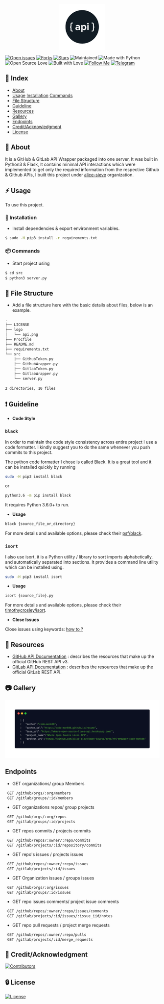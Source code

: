 <p align="center">
  <img src="./images/api.png" width="150">
</p>

[![Open issues](https://img.shields.io/github/issues/code-monk08/open-source-api-wrapper?style=for-the-badge&logo=github)](https://github.com/code-monk08/open-source-api-wrapper/issues)  [![Forks](https://img.shields.io/github/forks/code-monk08/open-source-api-wrapper?style=for-the-badge&logo=github)](https://github.com/code-monk08/open-source-api-wrapper/network/members)  [![Stars](https://img.shields.io/github/stars/code-monk08/open-source-api-wrapper?style=for-the-badge&logo=reverbnation)](https://github.com/code-monk08/open-source-api-wrapper/stargazers)  ![Maintained](https://img.shields.io/maintenance/yes/2019?style=for-the-badge&logo=github)  ![Made with Python](https://img.shields.io/badge/Made%20with-Python-blueviolet?style=for-the-badge&logo=python)  ![Open Source Love](https://img.shields.io/badge/Open%20Source-%E2%99%A5-red?style=for-the-badge&logo=open-source-initiative)  ![Built with Love](https://img.shields.io/badge/Built%20With-%E2%99%A5-critical?style=for-the-badge&logo=ko-fi)  [![Follow Me](https://img.shields.io/twitter/follow/codemonk08_?color=blue&label=Follow%20%40codemonk08_&logo=twitter&style=for-the-badge)](https://twitter.com/intent/follow?screen_name=codemonk08_)  [![Telegram](https://img.shields.io/badge/Telegram-Chat-informational?style=for-the-badge&logo=telegram)](https://telegram.me/codemonk08)

## :ledger: Index

- [About](#beginner-about)
- [Usage](#zap-usage)
  [Installation](#electric_plug-installation)
  [Commands](#package-commands)
- [File Structure](#file_folder-file-structure)
- [Guideline](#exclamation-guideline)  
- [Resources](#page_facing_up-resources)
- [Gallery](#camera-gallery)
- [Endpoints](#endpoints)
- [Credit/Acknowledgment](#star2-creditacknowledgment)
- [License](#lock-license)

##  :beginner: About
It is a GitHub & GitLab API Wrapper packaged into one server, It was built in Python3 & Flask, It contains minimal API interactions which were implemented to get only the required information from the respective Github & Github APIs, I built this project under [alice-sieve](https://github.com/alice-sieve/Open-Source/tree/API-Wrapper-code-monk08/API%20Wrapper) organization.

## :zap: Usage
To use this project.

###  :electric_plug: Installation
- Install dependencies & export environment variables.

```bash
$ sudo -H pip3 install -r requirements.txt
```
###  :package: Commands
- Start project using
```bash
$ cd src
$ python3 server.py
```

##  :file_folder: File Structure
- Add a file structure here with the basic details about files, below is an example.

```
.
├── LICENSE
├── logo
│   └── api.png
├── Procfile
├── README.md
├── requirements.txt
└── src
    ├── GithubToken.py
    ├── GithubWrapper.py
    ├── GitlabToken.py
    ├── GitlabWrapper.py
    └── server.py                   

2 directories, 10 files
```

##  :exclamation: Guideline

- __Code Style__

### `black`
In order to maintain the code style consistency across entire project I use a code formatter. I kindly suggest you to do the same whenever you push commits to this project. 

The python code formatter I chose is called Black. It is a great tool and it can be installed quickly by running 

```bash
sudo -H pip3 install black
```

or

```bash
python3.6 -m pip install black
```

It requires Python 3.6.0+ to run.

- __Usage__

```bash
black {source_file_or_directory}
```

For more details and available options, please check their [psf/black](https://github.com/psf/black).

### `isort`
I also use isort, it is a Python utility / library to sort imports alphabetically, and automatically separated into sections. It provides a command line utility which can be installed using.

```bash
sudo -H pip3 install isort 
```

- __Usage__

```bash
isort {source_file}.py
```

For more details and available options, please check their [timothycrosley/isort](https://github.com/timothycrosley/isort).


- __Close Issues__

Close issues using keywords: [how to ?](https://help.github.com/en/articles/closing-issues-using-keywords)

##  :page_facing_up: Resources
- [GitHub API Documentation](https://developer.github.com/v3/) : describes the resources that make up the official GitHub REST API v3.
- [GitLab API Documentation](https://docs.gitlab.com/ee/api/) : describes the resources that make up the official GitLab REST API.



##  :camera: Gallery
<p align="center">
  <img src="./images/baseroute.png">
</p>

## Endpoints

- GET organizations/ group Members
```
 GET /github/orgs/:org/members
 GET /gitlab/groups/:id/members
```

- GET organizations repos/ group projects
```
 GET /github/orgs/:org/repos
 GET /gitlab/groups/:id/projects
```

- GET repos commits / projects commits
```
 GET /github/repos/:owner/:repo/commits
 GET /gitlab/projects/:id/repository/commits
```

- GET repo's issues / projects issues
```
 GET /github/repos/:owner/:repo/issues
 GET /gitlab/projects/:id/issues
```

- GET Organization issues / groups issues
```
 GET /github/orgs/:org/issues
 GET /gitlab/groups/:id/issues
```

- GET repo issues comments/ project issue comments
```
 GET /github/repos/:owner/:repo/issues/comments
 GET /gitlab/projects/:id/issues/:issue_iid/notes
```

- GET repo pull requests / project merge requests
```
 GET /github/repos/:owner/:repo/pulls
 GET /gitlab/projects/:id/merge_requests
```

## :star2: Credit/Acknowledgment
[![Contributors](https://img.shields.io/github/contributors/code-monk08/open-source-api-wrapper?style=for-the-badge)](https://github.com/code-monk08/open-source-api-wrapper/graphs/contributors)

##  :lock: License
[![License](https://img.shields.io/github/license/code-monk08/open-source-api-wrapper?style=for-the-badge)](https://github.com/code-monk08/open-source-api-wrapper/blob/master/LICENSE)
